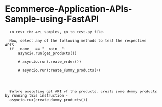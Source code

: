# Ecommerce-Application-APIs-Sample-using-FastAPI

      To test the API samples, go to test.py file.

      Now, select any of the following methods to test the respective APIS.
      if __name__ == "__main__":
          asyncio.run(get_products())

          # asyncio.run(create_order())

          # asyncio.run(create_dummy_products())




      Before executing get API of the products, create some dummy products by running this instruction - 
      asyncio.run(create_dummy_products()) 
